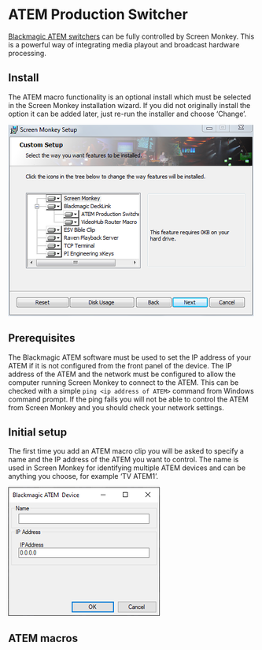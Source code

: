# ATEM Production Switcher

[Blackmagic ATEM switchers](https://www.blackmagicdesign.com/products) can be fully controlled by Screen Monkey. This is a powerful way of integrating media playout and broadcast hardware processing. 

## Install 
The ATEM macro functionality is an optional install which must be selected in the Screen Monkey installation wizard. If you did not originally install the option it can be added later, just re-run the installer and choose ‘Change’.

![](../../images/install-options.png)

## Prerequisites 
The Blackmagic ATEM software must be used to set the IP address of your ATEM if it is not configured from the front panel of the device. The IP address of the ATEM and the network must be configured to allow the computer running Screen Monkey to connect to the ATEM. This can be checked with a simple `ping <ip address of ATEM>` command from Windows command prompt. If the ping fails you will not be able to control the ATEM from Screen Monkey and you should check your network settings.

## Initial setup
The first time you add an ATEM macro clip you will be asked to specify a name and the IP address of the ATEM you want to control. The name is used in Screen Monkey for identifying multiple ATEM devices and can be anything you choose, for example ‘TV ATEM1’.

![](../../images/macro-atem-new.png)

## ATEM macros

